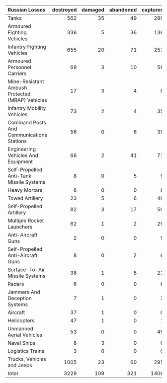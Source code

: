 | Russian Losses                                   |   destroyed |   damaged |   abandoned |   captured |   total |
|:-------------------------------------------------|------------:|----------:|------------:|-----------:|--------:|
| Tanks                                            |         562 |        35 |          49 |        280 |     926 |
| Armoured Fighting Vehicles                       |         336 |         5 |          36 |        136 |     513 |
| Infantry Fighting Vehicles                       |         655 |        20 |          71 |        257 |    1003 |
| Armoured Personnel Carriers                      |          69 |         3 |          10 |         58 |     140 |
| Mine-Resistant Ambush Protected  (MRAP) Vehicles |          17 |         3 |           4 |          8 |      32 |
| Infantry Mobility Vehicles                       |          73 |         2 |           4 |         35 |     114 |
| Command Posts And Communications Stations        |          56 |         0 |           6 |         39 |     101 |
| Engineering Vehicles And Equipment               |          66 |         2 |          41 |         71 |     180 |
| Self-Propelled Anti-Tank Missile Systems         |           8 |         0 |           5 |          9 |      22 |
| Heavy Mortars                                    |           6 |         0 |           0 |          8 |      14 |
| Towed Artillery                                  |          23 |         5 |           6 |         40 |      74 |
| Self-Propelled Artillery                         |          82 |         3 |          17 |         50 |     152 |
| Multiple Rocket Launchers                        |          62 |         1 |           2 |         29 |      94 |
| Anti-Aircraft Guns                               |           2 |         0 |           0 |          5 |       7 |
| Self-Propelled Anti-Aircraft Guns                |           8 |         0 |           2 |          6 |      16 |
| Surface-To-Air Missile Systems                   |          38 |         1 |           8 |         21 |      68 |
| Radars                                           |           6 |         0 |           0 |          6 |      12 |
| Jammers And Deception Systems                    |           7 |         1 |           0 |          3 |      11 |
| Aircraft                                         |          37 |         1 |           0 |          0 |      38 |
| Helicopters                                      |          47 |         1 |           0 |          1 |      49 |
| Unmanned Aerial Vehicles                         |          53 |         0 |           0 |         49 |     102 |
| Naval Ships                                      |           8 |         3 |           0 |          0 |      11 |
| Logistics Trains                                 |           3 |         0 |           0 |          0 |       3 |
| Trucks, Vehicles and Jeeps                       |        1005 |        23 |          60 |        295 |    1383 |
| total                                            |        3229 |       109 |         321 |       1406 |    5065 |